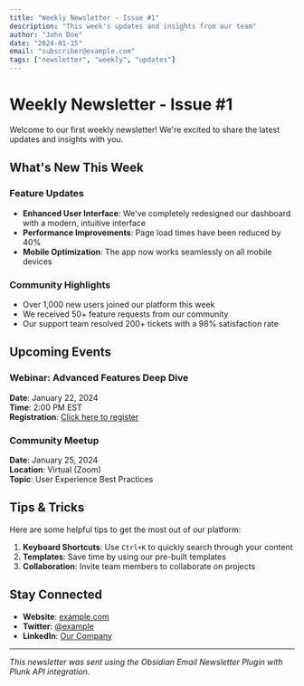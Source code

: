 ```yaml
---
title: "Weekly Newsletter - Issue #1"
description: "This week's updates and insights from our team"
author: "John Doe"
date: "2024-01-15"
email: "subscriber@example.com"
tags: ["newsletter", "weekly", "updates"]
---
```


# Weekly Newsletter - Issue #1

Welcome to our first weekly newsletter! We're excited to share the latest updates and insights with you.

## What's New This Week

### Feature Updates
- **Enhanced User Interface**: We've completely redesigned our dashboard with a modern, intuitive interface
- **Performance Improvements**: Page load times have been reduced by 40%
- **Mobile Optimization**: The app now works seamlessly on all mobile devices

### Community Highlights
- Over 1,000 new users joined our platform this week
- We received 50+ feature requests from our community
- Our support team resolved 200+ tickets with a 98% satisfaction rate

## Upcoming Events

### Webinar: Advanced Features Deep Dive
**Date**: January 22, 2024  
**Time**: 2:00 PM EST  
**Registration**: [Click here to register](https://example.com/webinar)

### Community Meetup
**Date**: January 25, 2024  
**Location**: Virtual (Zoom)  
**Topic**: User Experience Best Practices

## Tips & Tricks

Here are some helpful tips to get the most out of our platform:

1. **Keyboard Shortcuts**: Use `Ctrl+K` to quickly search through your content
2. **Templates**: Save time by using our pre-built templates
3. **Collaboration**: Invite team members to collaborate on projects

## Stay Connected

- **Website**: [example.com](https://example.com)
- **Twitter**: [@example](https://twitter.com/example)
- **LinkedIn**: [Our Company](https://linkedin.com/company/example)

---

*This newsletter was sent using the Obsidian Email Newsletter Plugin with Plunk API integration.*
